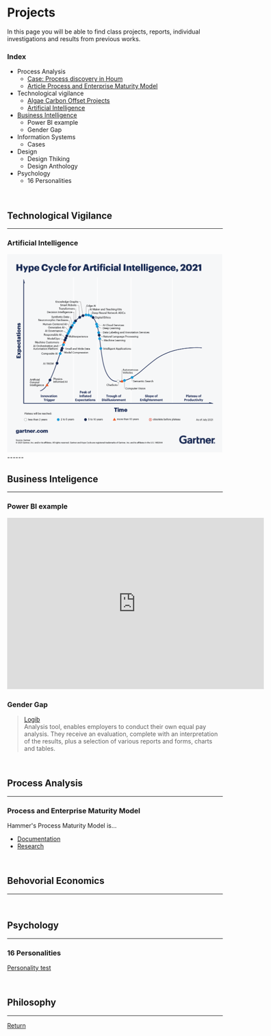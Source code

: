 # Projects

In this page you will be able to find class projects, reports, individual investigations and results from previous works.

### Index
* Process Analysis
  * [Case: Process discovery in Houm](./projects/houm_case.html) 
  * [Article Process and Enterprise Maturity Model](#process) 
* Technological vigilance
  * [Algae Carbon Offset Projects](./projects/algae.html)
  * [Artificial Intelligence](#ai)
* [Business Intelligence](#bi)
  * Power BI example
  * Gender Gap
* Information Systems
  * Cases   
* Design
  * Design Thiking 
  * Design Anthology
* Psychology
  * 16 Personalities 

<br>

## Technological Vigilance <a name="tech_vigilance"></a>
------

### Artificial Intelligence <a name="ai"></a>
<img src="./assets/img/HypeCycleAI.png">
------
<br>

## Business Inteligence <a name="bi"></a>
------
### Power BI example
<iframe title="Reporte Ventas Videojuegos - Page 1" width="600" height="400" src="https://app.powerbi.com/reportEmbed?reportId=c019f37b-b110-4a92-8159-9ede9c313fd5&autoAuth=true&ctid=5ff5d9fa-f83f-4ac1-a4d2-eb48ea0a00d2&config=eyJjbHVzdGVyVXJsIjoiaHR0cHM6Ly93YWJpLXNvdXRoLWNlbnRyYWwtdXMtcmVkaXJlY3QuYW5hbHlzaXMud2luZG93cy5uZXQvIn0%3D" frameborder="0" allowFullScreen="true"></iframe>

<br>

### Gender Gap
>[Logib](https://www.logib.admin.ch/home)    
Analysis tool, enables employers to conduct their own equal pay analysis. They receive an evaluation, complete with an interpretation of the results, plus a selection of various reports and forms, charts and tables.  

<br>

## Process Analysis <a name="process"></a>
-----
### Process and Enterprise Maturity Model
Hammer's Process Maturity Model is...

* [Documentation](http://www.hammerandco.com/pemm.htm)
* [Research](https://www.researchgate.net/publication/265220113_Michael_Hammer%27s_Process_and_Enterprise_Maturity_Model)


<br>

## Behovorial Economics
-----
<br>


## Psychology
-----
### 16 Personalities 

[Personality test](https://www.16personalities.com/free-personality-test)


<br>

## Philosophy

------
[Return](./)
